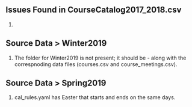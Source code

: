 ## Issues Found in CourseCatalog2017_2018.csv
1. 

## Source Data > Winter2019
1. The folder for Winter2019 is not present; it should be - along with the correspnoding data files (courses.csv and course_meetings.csv).

## Source Data > Spring2019
1. cal_rules.yaml has Easter that starts and ends on the same days. 